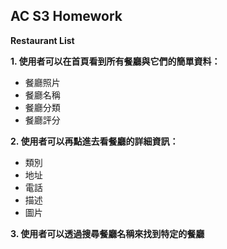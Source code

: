 ## AC S3 Homework

**Restaurant List**

**1. 使用者可以在首頁看到所有餐廳與它們的簡單資料：**
   + 餐廳照片
   + 餐廳名稱
   + 餐廳分類
   + 餐廳評分

**2. 使用者可以再點進去看餐廳的詳細資訊：**
   + 類別
   + 地址
   + 電話
   + 描述
   + 圖片

**3. 使用者可以透過搜尋餐廳名稱來找到特定的餐廳**